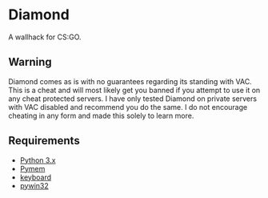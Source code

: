 # Diamond
A wallhack for CS:GO.

## Warning
Diamond comes as is with no guarantees regarding its standing with VAC. This is a cheat and will most likely get you banned if you attempt to use it on any cheat protected servers. I have only tested Diamond on private servers with VAC disabled and recommend you do the same. I do not encourage cheating in any form and made this solely to learn more.

## Requirements
* [Python 3.x](https://www.python.org/)
* [Pymem](https://github.com/srounet/Pymem)
* [keyboard](https://github.com/boppreh/keyboard)
* [pywin32](https://sourceforge.net/projects/pywin32/files/?source=navbar)
